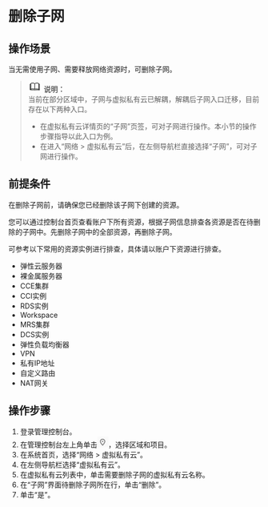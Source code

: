 # 删除子网<a name="vpc_vpc_0002"></a>

## 操作场景<a name="s8ad0e546d9d54aa58a7129000d48ed42"></a>

当无需使用子网、需要释放网络资源时，可删除子网。

>![](public_sys-resources/icon-note.gif) **说明：**   
>当前在部分区域中，子网与虚拟私有云已解耦，解耦后子网入口迁移，目前存在以下两种入口。  
>-   在虚拟私有云详情页的“子网”页签，可对子网进行操作。本小节的操作步骤指导以此入口为例。  
>-   在进入“网络 \> 虚拟私有云”后，在左侧导航栏直接选择“子网”，可对子网进行操作。  

## 前提条件<a name="section15525141093410"></a>

在删除子网前，请确保您已经删除该子网下创建的资源。

您可以通过控制台首页查看账户下所有资源，根据子网信息排查各资源是否在待删除的子网中。先删除子网中的全部资源，再删除子网。

可参考以下常用的资源实例进行排查，具体请以账户下资源进行排查。

-   弹性云服务器
-   裸金属服务器
-   CCE集群
-   CCI实例
-   RDS实例
-   Workspace
-   MRS集群
-   DCS实例
-   弹性负载均衡器
-   VPN
-   私有IP地址
-   自定义路由
-   NAT网关

## 操作步骤<a name="s4b884e9768c64c3098a294765ad64bc9"></a>

1.  登录管理控制台。
2.  在管理控制台左上角单击![](figures/icon-region.png)，选择区域和项目。
3.  在系统首页，选择“网络 \> 虚拟私有云”。
4.  在左侧导航栏选择“虚拟私有云”。
5.  在虚拟私有云列表中，单击需要删除子网的虚拟私有云名称。
6.  在“子网”界面待删除子网所在行，单击“删除”。
7.  单击“是”。

